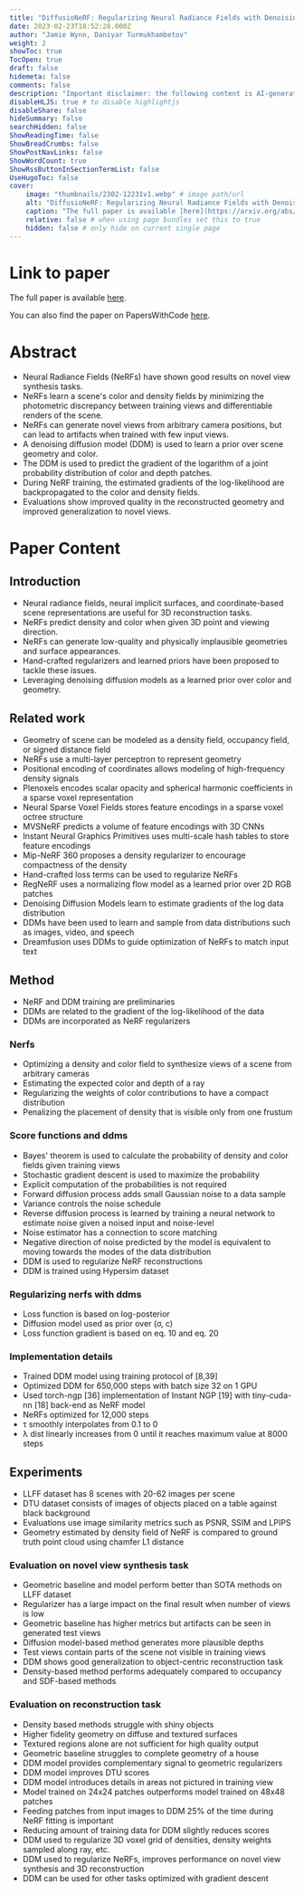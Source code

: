 ```yaml
---
title: "DiffusioNeRF: Regularizing Neural Radiance Fields with Denoising Diffusion Models"
date: 2023-02-23T18:52:28.000Z
author: "Jamie Wynn, Daniyar Turmukhambetov"
weight: 2
showToc: true
TocOpen: true
draft: false
hidemeta: false
comments: false
description: "Important disclaimer: the following content is AI-generated, please make sure to fact check the presented information by reading the full paper."
disableHLJS: true # to disable highlightjs
disableShare: false
hideSummary: false
searchHidden: false
ShowReadingTime: false
ShowBreadCrumbs: false
ShowPostNavLinks: false
ShowWordCount: true
ShowRssButtonInSectionTermList: false
UseHugoToc: false
cover:
    image: "thumbnails/2302-12231v1.webp" # image path/url
    alt: "DiffusioNeRF: Regularizing Neural Radiance Fields with Denoising Diffusion Models" # alt text
    caption: "The full paper is available [here](https://arxiv.org/abs/2302.12231)." # display caption under cover
    relative: false # when using page bundles set this to true
    hidden: false # only hide on current single page
---
```


# Link to paper
The full paper is available [here](https://arxiv.org/abs/2302.12231).

You can also find the paper on PapersWithCode [here](https://paperswithcode.com/paper/diffusionerf-regularizing-neural-radiance).

# Abstract
- Neural Radiance Fields (NeRFs) have shown good results on novel view synthesis tasks.
- NeRFs learn a scene's color and density fields by minimizing the photometric discrepancy between training views and differentiable renders of the scene.
- NeRFs can generate novel views from arbitrary camera positions, but can lead to artifacts when trained with few input views.
- A denoising diffusion model (DDM) is used to learn a prior over scene geometry and color.
- The DDM is used to predict the gradient of the logarithm of a joint probability distribution of color and depth patches.
- During NeRF training, the estimated gradients of the log-likelihood are backpropagated to the color and density fields.
- Evaluations show improved quality in the reconstructed geometry and improved generalization to novel views.

# Paper Content

## Introduction
- Neural radiance fields, neural implicit surfaces, and coordinate-based scene representations are useful for 3D reconstruction tasks.
- NeRFs predict density and color when given 3D point and viewing direction.
- NeRFs can generate low-quality and physically implausible geometries and surface appearances.
- Hand-crafted regularizers and learned priors have been proposed to tackle these issues.
- Leveraging denoising diffusion models as a learned prior over color and geometry.

## Related work
- Geometry of scene can be modeled as a density field, occupancy field, or signed distance field
- NeRFs use a multi-layer perceptron to represent geometry
- Positional encoding of coordinates allows modeling of high-frequency density signals
- Plenoxels encodes scalar opacity and spherical harmonic coefficients in a sparse voxel representation
- Neural Sparse Voxel Fields stores feature encodings in a sparse voxel octree structure
- MVSNeRF predicts a volume of feature encodings with 3D CNNs
- Instant Neural Graphics Primitives uses multi-scale hash tables to store feature encodings
- Mip-NeRF 360 proposes a density regularizer to encourage compactness of the density
- Hand-crafted loss terms can be used to regularize NeRFs
- RegNeRF uses a normalizing flow model as a learned prior over 2D RGB patches
- Denoising Diffusion Models learn to estimate gradients of the log data distribution
- DDMs have been used to learn and sample from data distributions such as images, video, and speech
- Dreamfusion uses DDMs to guide optimization of NeRFs to match input text

## Method
- NeRF and DDM training are preliminaries
- DDMs are related to the gradient of the log-likelihood of the data
- DDMs are incorporated as NeRF regularizers

### Nerfs
- Optimizing a density and color field to synthesize views of a scene from arbitrary cameras
- Estimating the expected color and depth of a ray
- Regularizing the weights of color contributions to have a compact distribution
- Penalizing the placement of density that is visible only from one frustum

### Score functions and ddms
- Bayes' theorem is used to calculate the probability of density and color fields given training views
- Stochastic gradient descent is used to maximize the probability
- Explicit computation of the probabilities is not required
- Forward diffusion process adds small Gaussian noise to a data sample
- Variance controls the noise schedule
- Reverse diffusion process is learned by training a neural network to estimate noise given a noised input and noise-level
- Noise estimator has a connection to score matching
- Negative direction of noise predicted by the model is equivalent to moving towards the modes of the data distribution
- DDM is used to regularize NeRF reconstructions
- DDM is trained using Hypersim dataset

### Regularizing nerfs with ddms
- Loss function is based on log-posterior
- Diffusion model used as prior over (σ, c)
- Loss function gradient is based on eq. 10 and eq. 20

### Implementation details
- Trained DDM model using training protocol of [8,39]
- Optimized DDM for 650,000 steps with batch size 32 on 1 GPU
- Used torch-ngp [36] implementation of Instant NGP [19] with tiny-cuda-nn [18] back-end as NeRF model
- NeRFs optimized for 12,000 steps
- τ smoothly interpolates from 0.1 to 0
- λ dist linearly increases from 0 until it reaches maximum value at 8000 steps

## Experiments
- LLFF dataset has 8 scenes with 20-62 images per scene
- DTU dataset consists of images of objects placed on a table against black background
- Evaluations use image similarity metrics such as PSNR, SSIM and LPIPS
- Geometry estimated by density field of NeRF is compared to ground truth point cloud using chamfer L1 distance

### Evaluation on novel view synthesis task
- Geometric baseline and model perform better than SOTA methods on LLFF dataset
- Regularizer has a large impact on the final result when number of views is low
- Geometric baseline has higher metrics but artifacts can be seen in generated test views
- Diffusion model-based method generates more plausible depths
- Test views contain parts of the scene not visible in training views
- DDM shows good generalization to object-centric reconstruction task
- Density-based method performs adequately compared to occupancy and SDF-based methods

### Evaluation on reconstruction task
- Density based methods struggle with shiny objects
- Higher fidelity geometry on diffuse and textured surfaces
- Textured regions alone are not sufficient for high quality output
- Geometric baseline struggles to complete geometry of a house
- DDM model provides complementary signal to geometric regularizers
- DDM model improves DTU scores
- DDM model introduces details in areas not pictured in training view
- Model trained on 24x24 patches outperforms model trained on 48x48 patches
- Feeding patches from input images to DDM 25% of the time during NeRF fitting is important
- Reducing amount of training data for DDM slightly reduces scores
- DDM used to regularize 3D voxel grid of densities, density weights sampled along ray, etc.
- DDM used to regularize NeRFs, improves performance on novel view synthesis and 3D reconstruction
- DDM can be used for other tasks optimized with gradient descent
